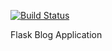 [![Build Status](https://travis-ci.org/shvedovskiy/flask_learning.svg?branch=master)](https://travis-ci.org/shvedovskiy/flask_learning)

Flask Blog Application
